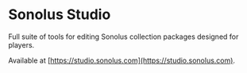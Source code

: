 # Sonolus Studio

Full suite of tools for editing Sonolus collection packages designed for players.

Available at [https://studio.sonolus.com](https://studio.sonolus.com).
